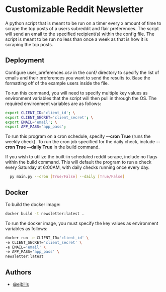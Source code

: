 
# Customizable Reddit Newsletter

A python script that is meant to be run on a timer every x amount of time to scrape the top posts of a users subreddit and flair preferences. The script will send an email to the specified recipient(s) within the config file. The script is meant to be run no less than once a week as that is how it is scraping the top posts.

## Deployment

Configure user_preferences.csv in the conf/ directory to specify the list of emails and their preferences you want to send the results to. Base the formatting off of the example users inside the file.

To run this command, you will need to specify multiple key values as environment variables that the script will then pull in through the OS.
The required environment variables are as follows:
```bash
export CLIENT_ID='client_id'; \
export CLIENT_SECRET='client_secret'; \
export EMAIL='email'; \
export APP_PASS='app_pass'; 
```

To run this program on a cron schedule, specify **--cron True** (runs the weekly check). To run the cron job specified for the daily check, include **--cron True --daily True** in the build command.

If you wish to utilize the built-in scheduled reddit scrape, include no flags within the build command. This will default the program to run a check every Saturday at 6:00AM, with daily checks running once every day.

```bash
  py main.py --cron [True/False] --daily [True/False]
```

## Docker
To build the docker image:
```bash
docker build -t newsletter:latest . 
```

To run the docker image, you must specify the key values as environment variables as follows:
```bash
docker run -e CLIENT_ID='client_id' \
-e CLIENT_SECRET='client_secret' \
-e EMAIL='email' \
-e APP_PASS='app_pass' \
newsletter:latest
```

## Authors

- [@ejbills](https://github.com/ejbills)

